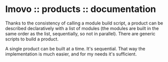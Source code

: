 Imovo :: products :: documentation
==================================

Thanks to the consistency of calling a module build script, a product can be
described declaratively with a list of modules (the modules are built in the
same order as the list, sequentially, so not in parallel). There are generic
scripts to build a product.

A single product can be built at a time. It's sequential. That way the
implementation is much easier, and for my needs it's sufficient.
